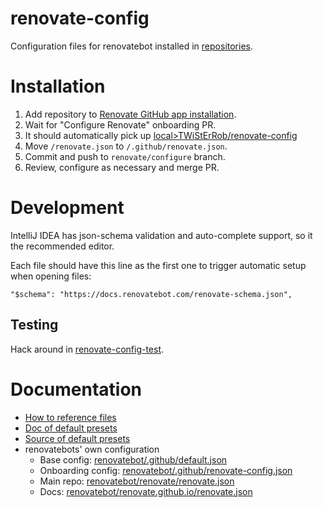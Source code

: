 # renovate-config
Configuration files for renovatebot installed in [repositories](https://github.com/TWiStErRob?tab=repositories).

# Installation
 1. Add repository to [Renovate GitHub app installation](https://github.com/settings/installations/24636554).
 2. Wait for "Configure Renovate" onboarding PR.
 3. It should automatically pick up [local>TWiStErRob/renovate-config](https://github.com/TWiStErRob/.github/blob/main/renovate.json)
 4. Move `/renovate.json` to `/.github/renovate.json`.
 5. Commit and push to `renovate/configure` branch.
 6. Review, configure as necessary and merge PR.

# Development
IntelliJ IDEA has json-schema validation and auto-complete support, so it the recommended editor.

Each file should have this line as the first one to trigger automatic setup when opening files:
```
"$schema": "https://docs.renovatebot.com/renovate-schema.json",
```

## Testing
Hack around in [renovate-config-test](https://github.com/TWiStErRob/renovate-config-test).

# Documentation
 * [How to reference files](https://docs.renovatebot.com/config-presets/#github)
 * [Doc of default presets](https://docs.renovatebot.com/presets-config/)
 * [Source of default presets](https://github.com/renovatebot/renovate/blob/main/lib/config/presets/internal/)
 * renovatebots' own configuration
   * Base config: [renovatebot/.github/default.json](https://github.com/renovatebot/.github/blob/main/default.json)
   * Onboarding config: [renovatebot/.github/renovate-config.json](https://github.com/renovatebot/.github/blob/main/renovate-config.json)
   * Main repo: [renovatebot/renovate/renovate.json](https://github.com/renovatebot/renovate/blob/main/renovate.json)
   * Docs: [renovatebot/renovate.github.io/renovate.json](https://github.com/renovatebot/renovatebot.github.io/blob/main/renovate.json)
